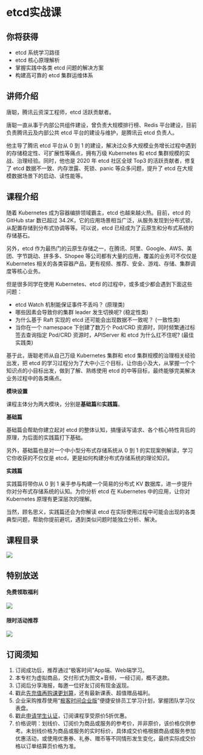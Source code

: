 # etcd实战课

## 你将获得

*   etcd 系统学习路径
*   etcd 核心原理解析
*   掌握实践中各类 etcd 问题的解决方案
*   构建高可靠的 etcd 集群运维体系

  

## 讲师介绍

唐聪，腾讯云资深工程师，etcd 活跃贡献者。

唐聪一直从事于内部公共组件建设，曾负责大规模排行榜、Redis 平台建设，目前负责腾讯云及内部公共 etcd 平台的建设与维护，是腾讯云 etcd 负责人。

他主导了腾讯 etcd 平台从 0 到 1 的建设，解决过众多大规模业务增长过程中遇到的存储稳定性、可扩展性等痛点，拥有万级 Kubernetes 和 etcd 集群规模的实战、治理经验。同时，他也是 2020 年 etcd 社区全球 Top3 的活跃贡献者，修复了 etcd 数据不一致、内存泄露、死锁、panic 等众多问题，提升了 etcd 在大规模数据场景下的启动、读性能等。

  

## 课程介绍

随着 Kubernetes 成为容器编排领域霸主，etcd 也越来越火热。目前，etcd 的 GitHub star 数已超过 34.2K，它的应用场景相当广泛，从服务发现到分布式锁，从配置存储到分布式协调等等。可以说，etcd 已经成为了云原生和分布式系统的存储基石。

另外，etcd 作为最热门的云原生存储之一，在腾讯、阿里、Google、AWS、美团、字节跳动、拼多多、Shopee 等公司都有大量的应用，覆盖的业务可不仅仅是 Kubernetes 相关的各类容器产品，更有视频、推荐、安全、游戏、存储、集群调度等核心业务。

但是很多同学在使用 Kubernetes、etcd 的过程中，或多或少都会遇到下面这些问题：

*   etcd Watch 机制能保证事件不丢吗？ (原理类)
*   哪些因素会导致你的集群 leader 发生切换呢? (稳定性类)
*   为什么基于 Raft 实现的 etcd 还可能会出现数据不一致呢？ (一致性类)
*   当你在一个 namespace 下创建了数万个 Pod/CRD 资源时，同时频繁通过标签去查询指定 Pod/CRD 资源时，APIServer 和 etcd 为什么扛不住呢? (最佳实践类)

基于此，唐聪老师从自己万级 Kubernetes 集群和 etcd 集群规模的治理相关经验出发，把 etcd 的学习过程分为了大中小三个目标，让你由小及大，从掌握一个个知识点的小目标出发，做到了解、熟练使用 etcd 的中等目标，最终能够完美解决业务过程中的各类痛点。

**模块设置**

课程主体分为两大模块，分别是**基础篇**和**实践篇**。

**基础篇**

基础篇会帮助你建立起对 etcd 的整体认知，搞懂读写请求、各个核心特性背后的原理，为后面的实践篇打下基础。

另外，基础篇也是对一个中小型分布式存储系统从 0 到 1 的实现案例解读，学习它你收获的不仅仅是 etcd，更是如何构建分布式存储系统的理论知识。

**实践篇**

实践篇将带你从 0 到 1 亲手参与构建一个简易的分布式 KV 数据库，进一步提升你对分布式存储系统的认知。为你分析 etcd 在 Kubernetes 中的应用，让你对 Kubernetes 原理有更深层次的理解。

当然，顾名思义，实践篇还会为你解读 etcd 在实际使用过程中可能会出现的各类典型问题，帮助你提前避坑，遇到类似问题时能独立分析、解决。

  

## 课程目录

![](https://static001.geekbang.org/resource/image/26/a2/26acb9e8e3c4bab313da8c32487940a2.png)

  

## 特别放送

#### 免费领取福利

[![](https://static001.geekbang.org/resource/image/16/13/1664800067c250a67yy94c57d0e76c13.jpg?wh=1035x360)](https://time.geekbang.org/article/428647)  
  

#### 限时活动推荐

[![](https://static001.geekbang.org/resource/image/67/a0/6720f5d50b4b38abbf867facdef728a0.png?wh=1035x360)](https://shop18793264.m.youzan.com/wscgoods/detail/2fmoej9krasag5p?dc_ps=2913145716543073286.200001)

  

## 订阅须知

1.  订阅成功后，推荐通过“极客时间”App端、Web端学习。
2.  本专栏为虚拟商品，交付形式为图文+音频，一经订阅，概不退款。
3.  订阅后分享海报，每邀一位好友订阅有现金返现。
4.  戳此[先充值再购课更划算](https://shop18793264.m.youzan.com/wscgoods/detail/2fmoej9krasag5p?scan=1&activity=none&from=kdt&qr=directgoods_1541158976&shopAutoEnter=1)，还有最新课表、超值赠品福利。
5.  企业采购推荐使用“[极客时间企业版](https://b.geekbang.org/?utm_source=geektime&utm_medium=columnintro&utm_campaign=newregister&gk_source=2021020901_gkcolumnintro_newregister)”便捷安排员工学习计划，掌握团队学习仪表盘。
6.  戳此[申请学生认证](https://promo.geekbang.org/activity/student-certificate?utm_source=geektime&utm_medium=caidanlan1)，订阅课程享受原价5折优惠。
7.  价格说明：划线价、订阅价为商品或服务的参考价，并非原价，该价格仅供参考。未划线价格为商品或服务的实时标价，具体成交价格根据商品或服务参加优惠活动，或使用优惠券、礼券、赠币等不同情形发生变化，最终实际成交价格以订单结算页价格为准。
